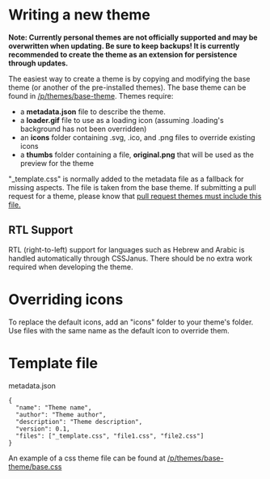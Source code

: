 # Writing a new theme

**Note: Currently personal themes are not officially supported and may be overwritten when updating. Be sure to keep backups! It is currently recommended to create the theme as an extension for persistence through updates.**

The easiest way to create a theme is by copying and modifying the base theme (or another of the pre-installed themes). The base theme can be found in [/p/themes/base-theme](https://github.com/FreshRSS/FreshRSS/tree/master/p/themes/base-theme). Themes require:
- a **metadata.json** file to describe the theme.
- a **loader.gif** file to use as a loading icon (assuming .loading's background has not been overridden)
- an **icons** folder containing .svg, .ico, and .png files to override existing icons
- a **thumbs** folder containing a file, **original.png** that will be used as the preview for the theme



"_template.css" is normally added to the metadata file as a fallback for missing aspects. The file is taken from the base theme. If submitting a pull request for a theme, please know that [pull request themes must include this file.](https://github.com/FreshRSS/FreshRSS/pull/2938#issuecomment-624085450)

## RTL Support

RTL (right-to-left) support for languages such as Hebrew and Arabic is handled automatically through CSSJanus. There should be no extra work required when developing the theme.

# Overriding icons

To replace the default icons, add an "icons" folder to your theme's folder. Use files with the same name as the default icon to override them. 

# Template file

metadata.json
```
{
  "name": "Theme name",
  "author": "Theme author",
  "description": "Theme description",
  "version": 0.1,
  "files": ["_template.css", "file1.css", "file2.css"]
}
```

An example of a css theme file can be found at [/p/themes/base-theme/base.css](https://github.com/FreshRSS/FreshRSS/blob/master/p/themes/base-theme/base.css)
